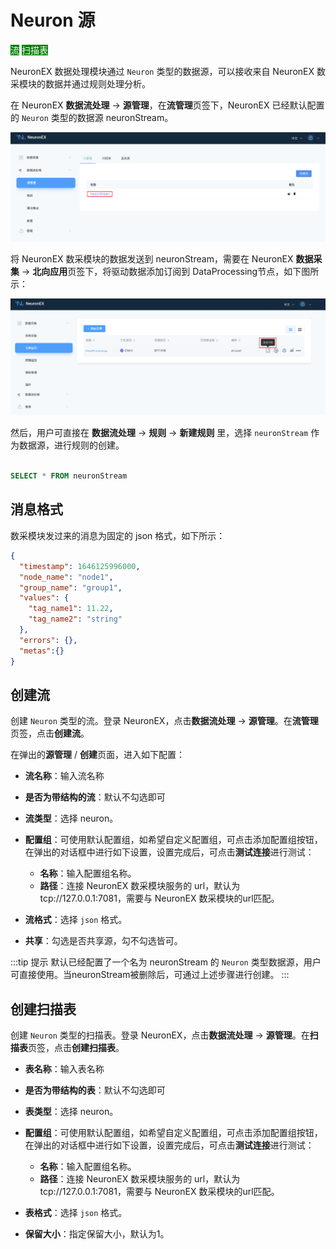 # Neuron 源

<span style="background:green;color:white;">流</span>        <span style="background:green;color:white">扫描表</span>

NeuronEX 数据处理模块通过 `Neuron` 类型的数据源，可以接收来自 NeuronEX 数采模块的数据并通过规则处理分析。


在 NeuronEX **数据流处理** -> **源管理**，在**流管理**页签下，NeuronEX 已经默认配置的 `Neuron` 类型的数据源 neuronStream。

<img src="./_assets/source_neuronStream.png" alt="neuronstream" style="zoom:100%;" />



将 NeuronEX 数采模块的数据发送到 neuronStream，需要在 NeuronEX **数据采集** -> **北向应用**页签下，将驱动数据添加订阅到 DataProcessing节点，如下图所示：

<img src="./_assets/neuron_dataprocessing.png" alt="dataprocessing" style="zoom:100%;" />


然后，用户可直接在 **数据流处理** -> **规则** -> **新建规则** 里，选择 `neuronStream` 作为数据源，进行规则的创建。
```sql

SELECT * FROM neuronStream
```

## 消息格式

数采模块发过来的消息为固定的 json 格式，如下所示： 

```json
{
  "timestamp": 1646125996000,
  "node_name": "node1", 
  "group_name": "group1",
  "values": {
    "tag_name1": 11.22,
    "tag_name2": "string"
  },
  "errors": {},
  "metas":{}
}
```



## 创建流

创建 `Neuron` 类型的流。登录 NeuronEX，点击**数据流处理** -> **源管理**。在**流管理**页签，点击**创建流**。

在弹出的**源管理** / **创建**页面，进入如下配置：

- **流名称**：输入流名称
- **是否为带结构的流**：默认不勾选即可
- **流类型**：选择 neuron。
- **配置组**：可使用默认配置组，如希望自定义配置组，可点击添加配置组按钮，在弹出的对话框中进行如下设置，设置完成后，可点击**测试连接**进行测试：

  - **名称**：输入配置组名称。
  - **路径**：连接 NeuronEX 数采模块服务的 url，默认为tcp://127.0.0.1:7081，需要与 NeuronEX 数采模块的url匹配。
- **流格式**：选择 `json` 格式。
- **共享**：勾选是否共享源，勾不勾选皆可。

:::tip 提示
默认已经配置了一个名为 neuronStream 的 `Neuron` 类型数据源，用户可直接使用。当neuronStream被删除后，可通过上述步骤进行创建。
:::

## 创建扫描表

创建 `Neuron` 类型的扫描表。登录 NeuronEX，点击**数据流处理** -> **源管理**。在**扫描表**页签，点击**创建扫描表**。

- **表名称**：输入表名称
- **是否为带结构的表**：默认不勾选即可
- **表类型**：选择 neuron。
- **配置组**：可使用默认配置组，如希望自定义配置组，可点击添加配置组按钮，在弹出的对话框中进行如下设置，设置完成后，可点击**测试连接**进行测试：

  - **名称**：输入配置组名称。
  - **路径**：连接 NeuronEX 数采模块服务的 url，默认为tcp://127.0.0.1:7081，需要与 NeuronEX 数采模块的url匹配。
- **表格式**：选择 `json` 格式。
- **保留大小**：指定保留大小，默认为1。
